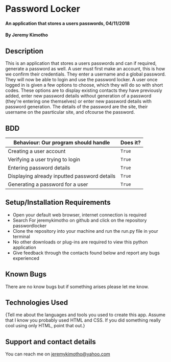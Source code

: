 # Password Locker
#### An application that stores a users passwords, 04/11/2018
#### By **Jeremy Kimotho**
## Description
This is an application that stores a users passwords and can if required, generate a password as well. A user must first make an account, this is how we confirm their credentials. They enter a username and a global password. They will now be able to login and use the password locker. A user once logged in is given a few options to choose, which they will do so with short codes. These options are to display existing contacts they have previously added, enter new password details without generation of a password (they're entering one themselves) or enter new password details with password generation. The details of the password are the site, their username on the pasrticular site, and ofcourse the password.
## BDD
Behaviour: Our program should handle | Does it?
--- |  ---
Creating a user account | `True` 
Verifying a user trying to login  | `True` 
Entering password details | `True` 
Displaying already inputted password details | `True` 
Generating a password for a user | `True` 

## Setup/Installation Requirements
* Open your default web browser, internet connection is required 
* Search For jeremykimotho on github and click on the repository passwordlocker
* Clone the repository into your machine and run the run.py file in your terminal
* No other downloads or plug-ins are required to view this python application 
* Give feedback through the contacts found below and report any bugs experienced 

## Known Bugs
There are no know bugs but if something arises please let me know.
## Technologies Used
{Tell me about the languages and tools you used to create this app. Assume that I know you probably used HTML and CSS. If you did something really cool using only HTML, point that out.}
## Support and contact details
You can reach me on jeremykimotho@yahoo.com
